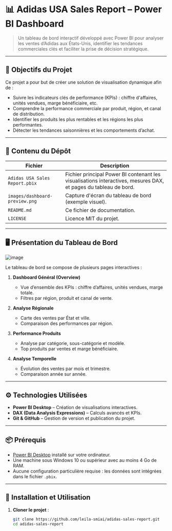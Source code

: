 # 📊 Adidas USA Sales Report – Power BI Dashboard

> Un tableau de bord interactif développé avec Power BI pour analyser les ventes d’Adidas aux États-Unis, identifier les tendances commerciales clés et faciliter la prise de décision stratégique.

---

## 🧭 Objectifs du Projet

Ce projet a pour but de créer une solution de visualisation dynamique afin de :

- Suivre les indicateurs clés de performance (KPIs) : chiffre d'affaires, unités vendues, marge bénéficiaire, etc.
- Comprendre la performance commerciale par produit, région, et canal de distribution.
- Identifier les produits les plus rentables et les régions les plus performantes.
- Détecter les tendances saisonnières et les comportements d’achat.

---

## 📁 Contenu du Dépôt

| Fichier                                | Description |
|----------------------------------------|-------------|
| `Adidas USA Sales Report.pbix`         | Fichier principal Power BI contenant les visualisations interactives, mesures DAX, et pages du tableau de bord. |
| `images/dashboard-preview.png`         | Capture d'écran du tableau de bord (exemple visuel). |
| `README.md`                            | Ce fichier de documentation. |
| `LICENSE`                              | Licence MIT du projet. |

---

## 🖥️ Présentation du Tableau de Bord

![image](https://github.com/user-attachments/assets/a4d284b4-9255-4d15-9b78-f92a8478e1d4)


Le tableau de bord se compose de plusieurs pages interactives :

1. **Dashboard Général (Overview)**
   - Vue d’ensemble des KPIs : chiffre d’affaires, unités vendues, marge totale.
   - Filtres par région, produit et canal de vente.

2. **Analyse Régionale**
   - Carte des ventes par État et ville.
   - Comparaison des performances par région.

3. **Performance Produits**
   - Analyse par catégorie, sous-catégorie et modèle.
   - Top produits par ventes et marge bénéficiaire.

4. **Analyse Temporelle**
   - Évolution des ventes par mois et trimestre.
   - Comparaison année sur année.

---

## ⚙️ Technologies Utilisées

- **Power BI Desktop** – Création de visualisations interactives.
- **DAX (Data Analysis Expressions)** – Calculs avancés et KPIs.
- **Git & GitHub** – Gestion de version et publication du projet.

---

## 📦 Prérequis

- [Power BI Desktop](https://powerbi.microsoft.com/fr-fr/desktop/) installé sur votre ordinateur.
- Une machine sous Windows 10 ou supérieur avec au moins 4 Go de RAM.
- Aucune configuration particulière requise : les données sont intégrées dans le fichier `.pbix`.

---

## 🚀 Installation et Utilisation

1. **Cloner le projet** :
   ```bash
   git clone https://github.com/leila-smiai/adidas-sales-report.git
   cd adidas-sales-report
